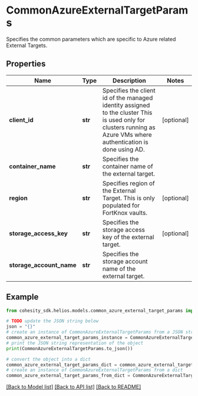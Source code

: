 # CommonAzureExternalTargetParams

Specifies the common parameters which are specific to Azure related External Targets.

## Properties

Name | Type | Description | Notes
------------ | ------------- | ------------- | -------------
**client_id** | **str** | Specifies the client id of the managed identity assigned to the cluster This is used only for clusters running as Azure VMs where authentication is done using AD. | [optional] 
**container_name** | **str** | Specifies the container name of the external target. | 
**region** | **str** | Specifies region of the External Target. This is only populated for FortKnox vaults. | [optional] 
**storage_access_key** | **str** | Specifies the storage access key of the external target. | [optional] 
**storage_account_name** | **str** | Specifies the storage account name of the external target. | 

## Example

```python
from cohesity_sdk.helios.models.common_azure_external_target_params import CommonAzureExternalTargetParams

# TODO update the JSON string below
json = "{}"
# create an instance of CommonAzureExternalTargetParams from a JSON string
common_azure_external_target_params_instance = CommonAzureExternalTargetParams.from_json(json)
# print the JSON string representation of the object
print(CommonAzureExternalTargetParams.to_json())

# convert the object into a dict
common_azure_external_target_params_dict = common_azure_external_target_params_instance.to_dict()
# create an instance of CommonAzureExternalTargetParams from a dict
common_azure_external_target_params_from_dict = CommonAzureExternalTargetParams.from_dict(common_azure_external_target_params_dict)
```
[[Back to Model list]](../README.md#documentation-for-models) [[Back to API list]](../README.md#documentation-for-api-endpoints) [[Back to README]](../README.md)


